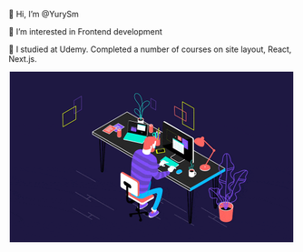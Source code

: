 👋 Hi, I’m @YurySm

👀 I’m interested in Frontend development

🌱 I studied at Udemy. Completed a number of courses on site layout, React, Next.js.

<div id="header" align="center">
  <!--- <img src="https://media.giphy.com/media/4rZA5D22301iMgrUNd/giphy.gif" width="300"/> --->
  <img src="./img.gif" width="500"/>
</div>

<div>
  <img src="https://komarev.com/ghpvc/?username=YurySm&style=flat-square&color=blueviolet" alt=""/>
</div>
